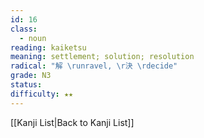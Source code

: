 ```yaml
---
id: 16
class:
  - noun
reading: kaiketsu
meaning: settlement; solution; resolution
radical: "解 \runravel, \r決 \rdecide"
grade: N3
status:
difficulty: ★★
---
```

[[Kanji List|Back to Kanji List]]
